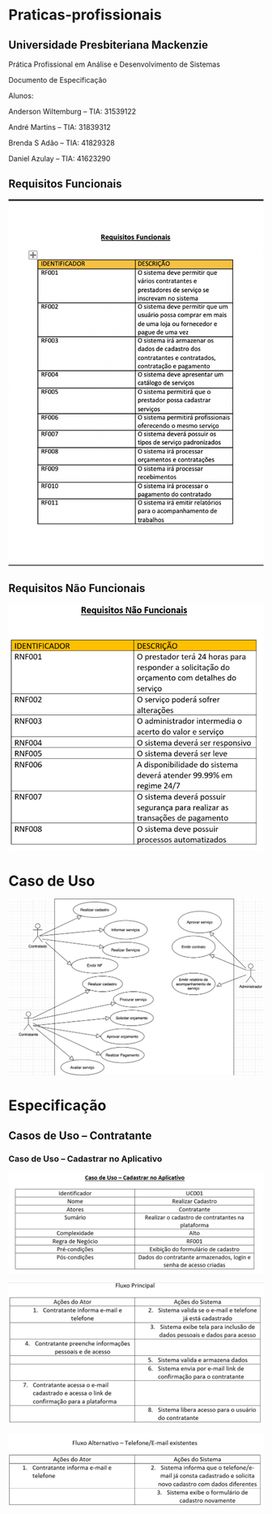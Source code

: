 # Praticas-profissionais

## Universidade Presbiteriana Mackenzie

Prática Profissional em Análise e Desenvolvimento de Sistemas


 Documento de Especificação



Alunos:

Anderson Wiltemburg – TIA: 31539122

André Martins – TIA: 31839312

Brenda S Adão – TIA: 41829328

Daniel Azulay – TIA: 41623290



## Requisitos Funcionais






![requisitos funcionais](https://github.com/brendaadao/praticas-profissionais/blob/master/requisitos%20funcionais.png)

## Requisitos Não Funcionais





![requisitos nao funcionais](https://github.com/brendaadao/praticas-profissionais/blob/master/requisitos%20nao%20funcionais.PNG)





# Caso de Uso


![caso de uso](https://github.com/brendaadao/praticas-profissionais/blob/master/caso%20de%20uso.png)



# Especificação
 
 ##  Casos de Uso – Contratante
 
###  Caso de Uso – Cadastrar no Aplicativo
 
 
 ![caso de uso](https://github.com/brendaadao/praticas-profissionais/blob/master/Caso%20de%20uso%20-%20cadastrar%20no%20aplicativo.PNG)
 
 
  ![caso de uso](https://github.com/brendaadao/praticas-profissionais/blob/master/Fluxo%20principal.PNG)
 
 
  
  ![caso de uso](https://github.com/brendaadao/praticas-profissionais/blob/master/Fluxo%20Alternativo.PNG)
 
 
 
 
 
 
 
 
 
 
 
 
 
 
 
 
 
 
 
 
 
 
 
 
 
 
 
 
 
 
 
 
 
 
 
 
 
 


